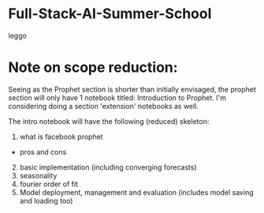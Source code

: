 # Full-Stack-AI-Summer-School

leggo

# Note on scope reduction:

Seeing as the Prophet section is shorter than initially envisaged, the prophet section will only have 1 notebook titled: Introduction to Prophet.
I'm considering doing a section 'extension' notebooks as well.

The intro notebook will have the following (reduced) skeleton:

1. what is facebook prophet
  - pros and cons
2. basic implementation (including converging forecasts)
3. seasonality
4. fourier order of fit
5. Model deployment, management and evaluation (includes model saving and loading too)

